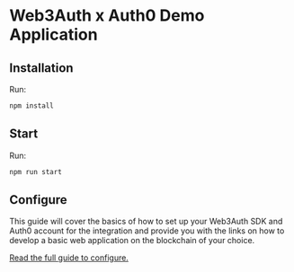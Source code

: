 # Web3Auth x Auth0 Demo Application

## Installation

Run:

```bash
npm install
```

## Start

Run:

```bash
npm run start
```

## Configure

This guide will cover the basics of how to set up your Web3Auth SDK and Auth0
account for the integration and provide you with the links on how to develop a
basic web application on the blockchain of your choice.

[Read the full guide to configure.](https://web3auth.io/docs/guides/auth0)
